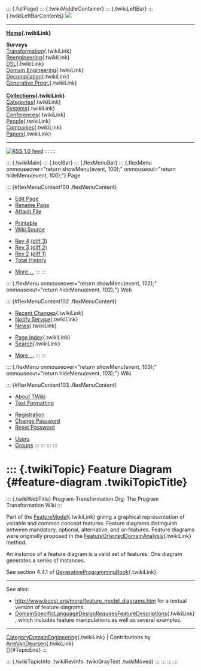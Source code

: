 ::: {.fullPage}
::: {.twikiMiddleContainer}
::: {.twikiLeftBar}
::: {.twikiLeftBarContents}
![](../pub/transformation.gif)

------------------------------------------------------------------------

**[Home](WebHome){.twikiLink}**

**Surveys**\
[Transformation](ProgramTransformation){.twikiLink}\
[Reengineering](ReengineeringWiki){.twikiLink}\
[DSL](DomainSpecificLanguages){.twikiLink}\
[Domain Engineering](DomainEngineering){.twikiLink}\
[Decompilation](DeCompilation){.twikiLink}\
[Generative Progr.](GenerativeProgrammingWiki){.twikiLink}\
\
**[Collections](CategoryCollection){.twikiLink}**\
[Categories](CategoryCategory){.twikiLink}\
[Systems](TransformationSystems){.twikiLink}\
[Conferences](TransformationConferences){.twikiLink}\
[People](TransformationPeople){.twikiLink}\
[Companies](TransformationCompanies){.twikiLink}\
[Papers](CategoryPaper){.twikiLink}

------------------------------------------------------------------------

[![](../pub/rss.gif "RSS 1.0 feed")](WebRss@skin=rss)
:::
:::

::: {.twikiMain}
::: {.toolBar}
::: {.flexMenuBar}
::: {.flexMenu onmouseover="return showMenu(event, 100);" onmouseout="return hideMenu(event, 100);"}
Page

::: {#flexMenuContent100 .flexMenuContent}
-   [Edit
    Page](http://www.program-transformation.org/edit/Transform/FeatureDiagram?t=1536826481)
-   [Rename
    Page](http://www.program-transformation.org/rename/Transform/FeatureDiagram)
-   [Attach
    File](http://www.program-transformation.org/attach/Transform/FeatureDiagram)

<!-- -->

-   [Printable](http://www.program-transformation.org/view/Transform/FeatureDiagram?skin=print.pattern)
-   [Wiki
    Source](http://www.program-transformation.org/view/Transform/FeatureDiagram?skin=text&raw=on&contenttype=text/plain)

<!-- -->

-   [Rev
    4](http://www.program-transformation.org/view/Transform/FeatureDiagram?rev=1.4)
    [(diff 3)](http://www.program-transformation.org/rdiff/Transform/FeatureDiagram?rev1=1.4&rev2=1.3)
-   [Rev
    3](http://www.program-transformation.org/view/Transform/FeatureDiagram?rev=1.3)
    [(diff 2)](http://www.program-transformation.org/rdiff/Transform/FeatureDiagram?rev1=1.3&rev2=1.2)
-   [Rev
    2](http://www.program-transformation.org/view/Transform/FeatureDiagram?rev=1.2)
    [(diff 1)](http://www.program-transformation.org/rdiff/Transform/FeatureDiagram?rev1=1.2&rev2=1.1)
-   [Total
    History](http://www.program-transformation.org/rdiff/Transform/FeatureDiagram)

<!-- -->

-   [More
    \...](http://www.program-transformation.org/oops/Transform/FeatureDiagram?template=oopsmore&param1=1.4&param2=1.4)
:::
:::

::: {.flexMenu onmouseover="return showMenu(event, 102);" onmouseout="return hideMenu(event, 102);"}
Web

::: {#flexMenuContent102 .flexMenuContent}
-   [Recent Changes](WebChanges){.twikiLink}
-   [Notify Service](WebNotify){.twikiLink}
-   [News](WebNews){.twikiLink}

<!-- -->

-   [Page Index](WebIndex){.twikiLink}
-   [Search](WebSearch){.twikiLink}

<!-- -->

-   [More
    \...](http://www.program-transformation.org/oops/Transform/FeatureDiagram?template=oopsmore&param1=1.4&param2=1.4)
:::
:::

::: {.flexMenu onmouseover="return showMenu(event, 103);" onmouseout="return hideMenu(event, 103);"}
Wiki

::: {#flexMenuContent103 .flexMenuContent}
-   [About
    TWiki](http://www.program-transformation.org/view/TWiki/WebHome)
-   [Text
    Formatting](http://www.program-transformation.org/view/TWiki/TextFormattingRules)

<!-- -->

-   [Registration](http://www.program-transformation.org/view/TWiki/TWikiRegistration)
-   [Change
    Password](http://www.program-transformation.org/view/TWiki/ChangePassword)
-   [Reset
    Password](http://www.program-transformation.org/view/TWiki/ResetPassword)

<!-- -->

-   [Users](http://www.program-transformation.org/view/Main/TWikiUsers)
-   [Groups](http://www.program-transformation.org/view/Main/TWikiGroups)
:::
:::
:::
:::

::: {.twikiTopic}
Feature Diagram {#feature-diagram .twikiTopicTitle}
===============

::: {.twikiWebTitle}
Program-Transformation.Org: The Program Transformation Wiki
:::

Part of the [FeatureModel](FeatureModel){.twikiLink} giving a graphical
representation of variable and common concept features. Feature diagrams
distinguish between mandatory, optional, alternative, and or-features.
Feature diagrams were originally proposed in the
[FeatureOrientedDomainAnalysis](FeatureOrientedDomainAnalysis){.twikiLink}
method.

An *instance* of a feature diagram is a valid set of features. One
diagram generates a series of instances.

See section 4.4.1 of
[GenerativeProgrammingBook](GenerativeProgrammingBook){.twikiLink}.

------------------------------------------------------------------------

See also:

-   <http://www.boost.org/more/feature_model_diagrams.htm> for a textual
    version of feature diagrams.
-   [DomainSpecificLanguageDesignRequiresFeatureDescriptions](DomainSpecificLanguageDesignRequiresFeatureDescriptions){.twikiLink},
    which includes feature manipulations as well as several examples.

------------------------------------------------------------------------

[CategoryDomainEngineering](CategoryDomainEngineering){.twikiLink} \|
Contributions by [ArieVanDeursen](ArieVanDeursen){.twikiLink}\
[]{#TopicEnd}
:::

::: {.twikiTopicInfo .twikiRevInfo .twikiGrayText .twikiMoved}
:::
:::
:::
:::
